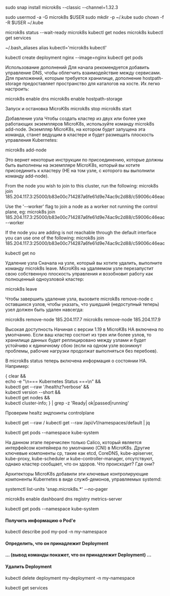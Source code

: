 sudo snap install microk8s --classic --channel=1.32.3

sudo usermod -a -G microk8s $USER
sudo mkdir -p ~/.kube
sudo chown -f -R $USER ~/.kube

microk8s status --wait-ready
microk8s kubectl get nodes
microk8s kubectl get services

~/.bash_aliases
alias kubectl='microk8s kubectl'

kubectl create deployment nginx --image=nginx
kubectl get pods

Использование дополнений
Для начала рекомендуется добавить управление DNS, чтобы облегчить взаимодействие между сервисами. Для приложений, которым требуется хранилище, дополнение hostpath-storage предоставляет пространство для каталогов на хосте. Их легко настроить:

microk8s enable dns
microk8s enable hostpath-storage

Запуск и остановка MicroK8s
microk8s stop
microk8s start

Добавление узла
Чтобы создать кластер из двух или более уже работающих экземпляров MicroK8s, используйте команду microk8s add-node. Экземпляр MicroK8s, на котором будет запущена эта команда, станет ведущим в кластере и будет размещать плоскость управления Kubernetes:

microk8s add-node

Это вернет некоторые инструкции по присоединению, которые должны быть выполнены на экземпляре MicroK8s, который вы хотите присоединить к кластеру (НЕ на том узле, с которого вы выполнили команду add-node).

From the node you wish to join to this cluster, run the following:
microk8s join 185.204.117.3:25000/b83e00c714287a6fe61d9e74ac9c2d88/c59006c46eac

Use the '--worker' flag to join a node as a worker not running the control plane, eg:
microk8s join 185.204.117.3:25000/b83e00c714287a6fe61d9e74ac9c2d88/c59006c46eac --worker

If the node you are adding is not reachable through the default interface you can use one of the following:
microk8s join 185.204.117.3:25000/b83e00c714287a6fe61d9e74ac9c2d88/c59006c46eac

kubectl get no

Удаление узла
Сначала на узле, который вы хотите удалить, выполните команду microk8s leave. MicroK8s на удаляемом узле перезапустит свою собственную плоскость управления и возобновит работу как полноценный одноузловой кластер:

microk8s leave

Чтобы завершить удаление узла, вызовите microk8s remove-node с оставшихся узлов, чтобы указать, что ушедший (недоступный теперь) узел должен быть удален навсегда:

microk8s remove-node 185.204.117.7
microk8s remove-node 185.204.117.9

Высокая доступность
Начиная с версии 1.19 в MicroK8s HA включена по умолчанию. Если ваш кластер состоит из трех или более узлов, то хранилище данных будет реплицировано между узлами и будет устойчиво к единичному сбою (если на одном узле возникнут проблемы, рабочие нагрузки продолжат выполняться без перебоев).

В microk8s status теперь включена информация о состоянии HA. Например:

{ clear && \
  echo -e "\n=== Kubernetes Status ===\n" && \
  kubectl get --raw '/healthz?verbose' && \
  kubectl version --short && \
  kubectl get nodes && \
  kubectl cluster-info; 
} | grep -z 'Ready\| ok\|passed\|running'

Проверим healtz эндпоинты controlplane

kubectl get --raw /
kubectl get --raw /api/v1/namespaces/default | jq

kubectl get pods --namespace kube-system

На данном этапе перечислен только Calico, который является интерфейсом контейнера по умолчанию (CNI) в MicroK8s. Другие ключевые компоненты cp, такие как etcd, CoreDNS, kube-apiserver, kube-proxy, kube-scheduler и kube-controller-manager, отсутствуют, однако кластер сообщает, что он здоров. Что происходит? Где они?

Архитекторы MicroK8s добавили эти ключевые контролирующие компоненты Kubernetes в виде служб-демонов, управляемых systemd:

systemctl list-units 'snap.microk8s.*' --no-pager

microk8s enable dashboard dns registry metrics-server

kubectl get pods --namespace kube-system

#### Получить информацию о Pod'е
kubectl describe pod my-pod -n my-namespace

#### Определить, что он принадлежит Deployment
#### ... (вывод команды покажет, что он принадлежит Deployment) ...

#### Удалить Deployment
kubectl delete deployment my-deployment -n my-namespace

kubectl get services

